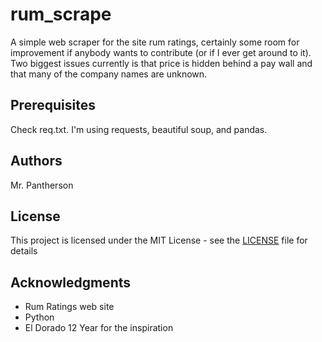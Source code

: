 # rum_scrape
A simple web scraper for the site rum ratings, certainly some room for improvement if anybody wants to contribute (or if I ever get around to it). Two biggest issues currently is that price is hidden behind a pay wall and that many of the company names are unknown.

## Prerequisites
Check req.txt. I'm using requests, beautiful soup, and pandas.

## Authors

Mr. Pantherson

## License

This project is licensed under the MIT License - see the [LICENSE](LICENSE) file for details

## Acknowledgments

* Rum Ratings web site
* Python
* El Dorado 12 Year for the inspiration